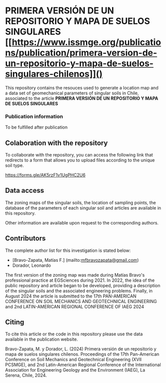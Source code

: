 
# PRIMERA VERSIÓN DE UN REPOSITORIO Y MAPA DE SUELOS SINGULARES [[https://www.issmge.org/publications/publication/primera-version-de-un-repositorio-y-mapa-de-suelos-singulares-chilenos]]()




This repository contains the resouces used to generate a location map and a data set of geomechanical parameters of singular soils in Chile, associated to the article  **PRIMERA VERSIÓN DE UN REPOSITORIO Y MAPA DE SUELOS SINGULARES**

### Publication information

To be fulfilled after publication

## Colaboration with the repository

To collaborate with the repository, you can access the following link that redirects to a form that allows you to upload files according to the unique soil type.

https://forms.gle/AK5rzF1v1UgPHC2U6


## Data access

The zoning maps of the singular soils, the location of sampling points, the database of the parameters of each singular soil and articles are available in this repository.

Other information are available upon request to the corresponding authors.

## Contributors

The complete author list for this investigation is stated below:

* [Bravo-Zapata, Matías F.] (mailto:mfbravozapata@gmail.com)
* Dorador, Leonardo

The first version of the zoning map was made during Matías Bravo's professional practice at EGSciences during 2021. In 2022, the idea of the public repository and article began to be developed, providing a description of the singular soils and the associated engineering problems. Finally, in August 2024 the article is submitted to the 17th PAN-AMERICAN CONFERENCE ON SOIL MECHANICS AND GEOTECHNICAL ENGINEERING and 2nd LATIN-AMERICAN REGIONAL CONFERENCE OF IAEG 2024

## Citing

To cite this article or the code in this repository please use the data available in the publication website.

Bravo-Zapata, M. y Dorador, L. (2024) Primera versión de un repositorio y mapa de suelos singulares chilenos. Proceedings of the 17th Pan-American Conference on Soil Mechanics and Geotechnical Engineering (XVII PCSMGE), and 2nd Latin-American Regional Conference of the International  Association for Engineering Geology and the Environment (IAEG), La Serena, Chile, 2024.
